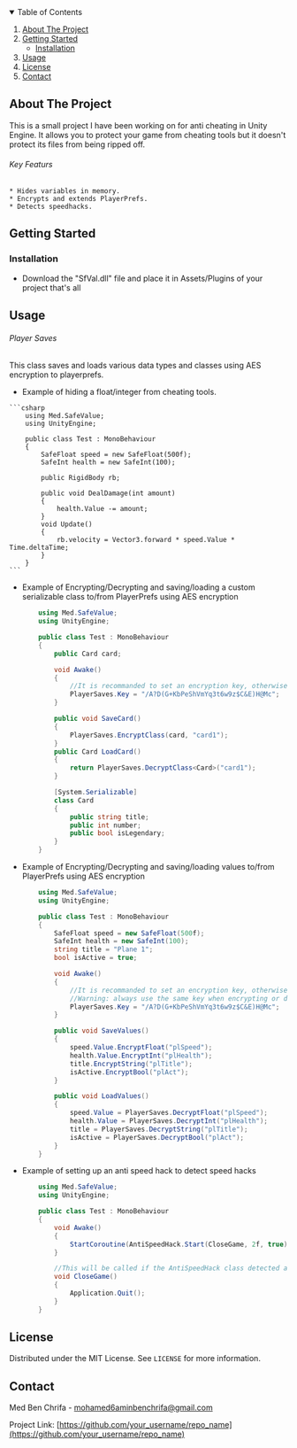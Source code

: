 <!-- TABLE OF CONTENTS -->
<details open="open">
  <summary>Table of Contents</summary>
  <ol>
    <li>
      <a href="#about-the-project">About The Project</a>
    </li>
    <li>
      <a href="#getting-started">Getting Started</a>
      <ul>
        <li><a href="#installation">Installation</a></li>
      </ul>
    </li>
    <li><a href="#usage">Usage</a></li>
    <li><a href="#license">License</a></li>
    <li><a href="#contact">Contact</a></li>
  </ol>
</details>



<!-- ABOUT THE PROJECT -->
## About The Project

This is a small project I have been working on for anti cheating in Unity Engine.
It allows you to protect your game from cheating tools but it doesn't protect its files from being ripped off.

###### Key Featurs
    * Hides variables in memory.
    * Encrypts and extends PlayerPrefs.
    * Detects speedhacks.


<!-- GETTING STARTED -->
## Getting Started

### Installation

* Download the "SfVal.dll" file and place it in Assets/Plugins of your project that's all


<!-- USAGE EXAMPLES -->
## Usage

###### Player Saves

This class saves and loads various data types and classes using AES encryption to playerprefs.

   * Example of hiding a float/integer from cheating tools.
   
    ```csharp
        using Med.SafeValue;
        using UnityEngine;

        public class Test : MonoBehaviour
        {
            SafeFloat speed = new SafeFloat(500f);
            SafeInt health = new SafeInt(100);

            public RigidBody rb;

            public void DealDamage(int amount)
            {
                health.Value -= amount;
			}
            void Update()
            {
                rb.velocity = Vector3.forward * speed.Value * Time.deltaTime;
			}
        }
    ```
    
  * Example of Encrypting/Decrypting and saving/loading a custom serializable class to/from PlayerPrefs using AES encryption
  
    ```csharp
        using Med.SafeValue;
        using UnityEngine;

        public class Test : MonoBehaviour
        {
            public Card card;

            void Awake()
            {
                //It is recommanded to set an encryption key, otherwise it is going to use a default key
                PlayerSaves.Key = "/A?D(G+KbPeShVmYq3t6w9z$C&E)H@Mc";
			}

            public void SaveCard()
            {
                PlayerSaves.EncryptClass(card, "card1");
			}
            public Card LoadCard()
            {
                return PlayerSaves.DecryptClass<Card>("card1");
			}

            [System.Serializable]
            class Card
            {
                public string title;
                public int number;
                public bool isLegendary;
			}
        }
    ```
  * Example of Encrypting/Decrypting and saving/loading values to/from PlayerPrefs using AES encryption
  
    ```csharp
        using Med.SafeValue;
        using UnityEngine;

        public class Test : MonoBehaviour
        {
            SafeFloat speed = new SafeFloat(500f);
            SafeInt health = new SafeInt(100);
            string title = "Plane 1";
            bool isActive = true;

            void Awake()
            {
                //It is recommanded to set an encryption key, otherwise it is going to use a default key
                //Warning: always use the same key when encrypting or decrypting
                PlayerSaves.Key = "/A?D(G+KbPeShVmYq3t6w9z$C&E)H@Mc";
			}

            public void SaveValues()
            {
                speed.Value.EncryptFloat("plSpeed");
                health.Value.EncryptInt("plHealth");
                title.EncryptString("plTitle");
                isActive.EncryptBool("plAct");
			}

            public void LoadValues()
            {
                speed.Value = PlayerSaves.DecryptFloat("plSpeed");
                health.Value = PlayerSaves.DecryptInt("plHealth");
                title = PlayerSaves.DecryptString("plTitle");
                isActive = PlayerSaves.DecryptBool("plAct");
			}
        }
    ```
  * Example of setting up an anti speed hack to detect speed hacks
  
    ```csharp
        using Med.SafeValue;
        using UnityEngine;

        public class Test : MonoBehaviour
        {
            void Awake()
            {
                StartCoroutine(AntiSpeedHack.Start(CloseGame, 2f, true));
			}

            //This will be called if the AntiSpeedHack class detected a speed hack
            void CloseGame()
            {
                Application.Quit();
			}
        }
    ```

<!-- LICENSE -->
## License

Distributed under the MIT License. See `LICENSE` for more information.


<!-- CONTACT -->
## Contact

Med Ben Chrifa - mohamed6aminbenchrifa@gmail.com

Project Link: [https://github.com/your_username/repo_name](https://github.com/your_username/repo_name)


